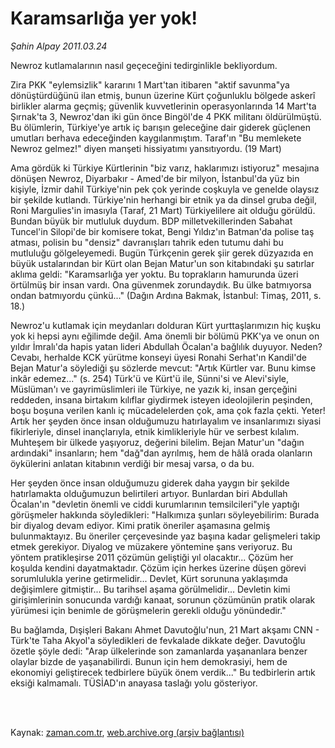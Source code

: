 # Karamsarlığa yer yok!

*Şahin Alpay 2011.03.24*

<td class="columnist-detail">
<p>Newroz kutlamalarının nasıl geçeceğini tedirginlikle bekliyordum.</p>
<p>
<div id="haberMetinDiv">
<p>Zira PKK "eylemsizlik" kararını 1 Mart'tan itibaren "aktif savunma"ya dönüştürdüğünü ilan etmiş, bunun üzerine Kürt çoğunluklu bölgede askerî birlikler alarma geçmiş; güvenlik kuvvetlerinin operasyonlarında 14 Mart'ta Şırnak'ta 3, Newroz'dan iki gün önce Bingöl'de 4 PKK militanı öldürülmüştü. Bu ölümlerin, Türkiye'ye artık iç barışın geleceğine dair giderek güçlenen umutları berhava edeceğinden kaygılanmıştım. Taraf'ın "Bu memlekete Newroz gelmez!" diyen manşeti hissiyatımı yansıtıyordu. (19 Mart)
<p>Ama gördük ki Türkiye Kürtlerinin "biz varız, haklarımızı istiyoruz" mesajına dönüşen Newroz, Diyarbakır - Amed'de bir milyon, İstanbul'da yüz bin kişiyle, İzmir dahil Türkiye'nin pek çok yerinde coşkuyla ve genelde olaysız bir şekilde kutlandı. Türkiye'nin herhangi bir etnik ya da dinsel gruba değil, Roni Margulies'in imasıyla (Taraf, 21 Mart) Türkiyelilere ait olduğu görüldü. Bundan büyük bir mutluluk duydum. BDP milletvekillerinden Sabahat Tuncel'in Silopi'de bir komisere tokat, Bengi Yıldız'ın Batman'da polise taş atması, polisin bu "densiz" davranışları tahrik eden tutumu dahi bu mutluluğu gölgeleyemedi. Bugün Türkçenin gerek şiir gerek düzyazıda en büyük ustalarından bir Kürt olan Bejan Matur'un son kitabındaki şu satırlar aklıma geldi: "Karamsarlığa yer yoktu. Bu toprakların hamurunda üzeri örtülmüş bir insan vardı. Ona güvenmek zorundaydık. Bu ülke batmıyorsa ondan batmıyordu çünkü..." (Dağın Ardına Bakmak, İstanbul: Timaş, 2011, s. 18.)
<p>Newroz'u kutlamak için meydanları dolduran Kürt yurttaşlarımızın hiç kuşku yok ki hepsi aynı eğilimde değil. Ama önemli bir bölümü PKK'ya ve onun on yıldır İmralı'da hapis yatan lideri Abdullah Öcalan'a bağlılık duyuyor. Neden? Cevabı, herhalde KCK yürütme konseyi üyesi Ronahi Serhat'ın Kandil'de Bejan Matur'a söylediği şu sözlerde mevcut: "Artık Kürtler var. Bunu kimse inkâr edemez..." (s. 254) Türk'ü ve Kürt'ü ile, Sünni'si ve Alevi'siyle, Müslüman'ı ve gayrimüslimleri ile Türkiye, ne yazık ki, insan gerçeğini reddeden, insana birtakım kılıflar giydirmek isteyen ideolojilerin peşinden, boşu boşuna verilen kanlı iç mücadelelerden çok, ama çok fazla çekti. Yeter! Artık her şeyden önce insan olduğumuzu hatırlayalım ve insanlarımızı siyasi fikirleriyle, dinsel inançlarıyla, etnik kimlikleriyle hür ve serbest kılalım. Muhteşem bir ülkede yaşıyoruz, değerini bilelim. Bejan Matur'un "dağın ardındaki" insanların; hem "dağ"dan ayrılmış, hem de hâlâ orada olanların öykülerini anlatan kitabının verdiği bir mesaj varsa, o da bu.
<p>Her şeyden önce insan olduğumuzu giderek daha yaygın bir şekilde hatırlamakta olduğumuzun belirtileri artıyor. Bunlardan biri Abdullah Öcalan'ın "devletin önemli ve ciddi kurumlarının temsilcileri"yle yaptığı görüşmeler hakkında söyledikleri: "Halkımıza şunları söyleyebilirim: Burada bir diyalog devam ediyor. Kimi pratik öneriler aşamasına gelmiş bulunmaktayız. Bu öneriler çerçevesinde yaz başına kadar gelişmeleri takip etmek gerekiyor. Diyalog ve müzakere yöntemine şans veriyoruz. Bu yöntem pratikleşirse 2011 çözümün geliştiği yıl olacaktır... Çözüm her koşulda kendini dayatmaktadır. Çözüm için herkes üzerine düşen görevi sorumlulukla yerine getirmelidir... Devlet, Kürt sorununa yaklaşımda değişimlere gitmiştir... Bu tarihsel aşama görülmelidir... Devletin kimi girişimlerinin sonucunda vardığı kanaat, sorunun çözümünün pratik olarak yürümesi için benimle de görüşmelerin gerekli olduğu yönündedir."
<p>Bu bağlamda, Dışişleri Bakanı Ahmet Davutoğlu'nun, 21 Mart akşamı CNN - Türk'te Taha Akyol'a söyledikleri de fevkalade dikkate değer. Davutoğlu özetle şöyle dedi: "Arap ülkelerinde son zamanlarda yaşananlara benzer olaylar bizde de yaşanabilirdi. Bunun için hem demokrasiyi, hem de ekonomiyi geliştirecek tedbirlere büyük önem verdik..." Bu tedbirlerin artık eksiği kalmamalı. TÜSİAD'ın anayasa taslağı yolu gösteriyor. </p></p></p></p></p></div>
</p>


<p><br>
		 </br></p></td>

Kaynak: [zaman.com.tr](http://zaman.com.tr/yazar.do?yazino=1111898), [web.archive.org (arşiv bağlantısı)](http://web.archive.org/web/20110403064526/http://www.zaman.com.tr:80/yazar.do?yazino=1111898)
